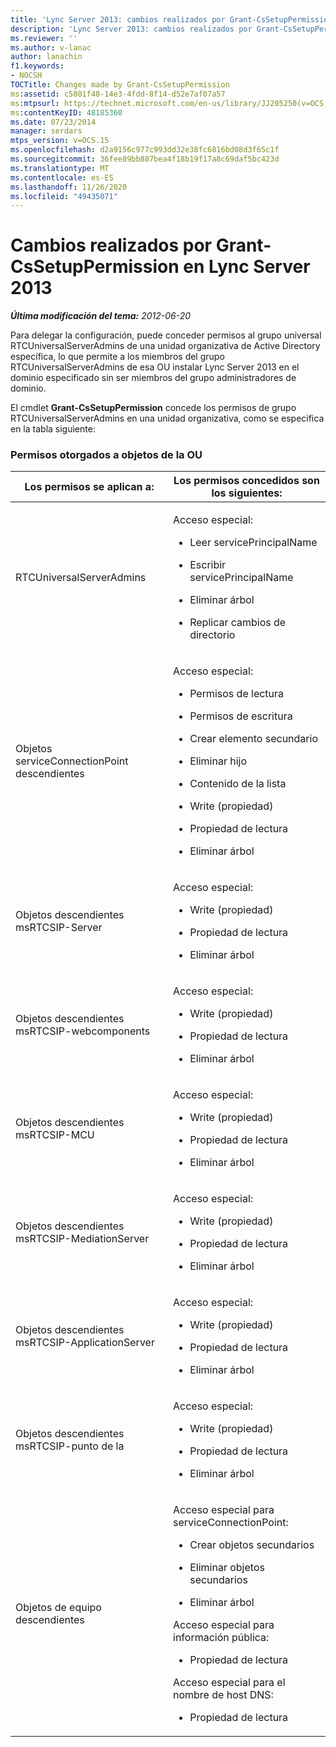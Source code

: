 ```yaml
---
title: 'Lync Server 2013: cambios realizados por Grant-CsSetupPermission'
description: 'Lync Server 2013: cambios realizados por Grant-CsSetupPermission.'
ms.reviewer: ''
ms.author: v-lanac
author: lanachin
f1.keywords:
- NOCSH
TOCTitle: Changes made by Grant-CsSetupPermission
ms:assetid: c5801f48-14e3-4fdd-8f14-d52e7af07a57
ms:mtpsurl: https://technet.microsoft.com/en-us/library/JJ205250(v=OCS.15)
ms:contentKeyID: 48185360
ms.date: 07/23/2014
manager: serdars
mtps_version: v=OCS.15
ms.openlocfilehash: d2a9156c977c993dd32e38fc6816bd08d3f65c1f
ms.sourcegitcommit: 36fee89bb887bea4f18b19f17a8c69daf5bc423d
ms.translationtype: MT
ms.contentlocale: es-ES
ms.lasthandoff: 11/26/2020
ms.locfileid: "49435071"
---
```

# <a name="changes-made-by-grant-cssetuppermission-in-lync-server-2013"></a>Cambios realizados por Grant-CsSetupPermission en Lync Server 2013

<div data-xmlns="http://www.w3.org/1999/xhtml">

<div class="topic" data-xmlns="http://www.w3.org/1999/xhtml" data-msxsl="urn:schemas-microsoft-com:xslt" data-cs="https://msdn.microsoft.com/">

<div data-asp="https://msdn2.microsoft.com/asp">



</div>

<div id="mainSection">

<div id="mainBody">

<span> </span>

_**Última modificación del tema:** 2012-06-20_

Para delegar la configuración, puede conceder permisos al grupo universal RTCUniversalServerAdmins de una unidad organizativa de Active Directory específica, lo que permite a los miembros del grupo RTCUniversalServerAdmins de esa OU instalar Lync Server 2013 en el dominio especificado sin ser miembros del grupo administradores de dominio.

El cmdlet **Grant-CsSetupPermission** concede los permisos de grupo RTCUniversalServerAdmins en una unidad organizativa, como se especifica en la tabla siguiente:

### <a name="permissions-granted-to-objects-in-the-ou"></a>Permisos otorgados a objetos de la OU

<table>
<colgroup>
<col style="width: 50%" />
<col style="width: 50%" />
</colgroup>
<thead>
<tr class="header">
<th>Los permisos se aplican a:</th>
<th>Los permisos concedidos son los siguientes:</th>
</tr>
</thead>
<tbody>
<tr class="odd">
<td><p>RTCUniversalServerAdmins</p></td>
<td><p>Acceso especial:</p>
<ul>
<li><p>Leer servicePrincipalName</p></li>
<li><p>Escribir servicePrincipalName</p></li>
<li><p>Eliminar árbol</p></li>
<li><p>Replicar cambios de directorio</p></li>
</ul></td>
</tr>
<tr class="even">
<td><p>Objetos serviceConnectionPoint descendientes</p></td>
<td><p>Acceso especial:</p>
<ul>
<li><p>Permisos de lectura</p></li>
<li><p>Permisos de escritura</p></li>
<li><p>Crear elemento secundario</p></li>
<li><p>Eliminar hijo</p></li>
<li><p>Contenido de la lista</p></li>
<li><p>Write (propiedad)</p></li>
<li><p>Propiedad de lectura</p></li>
<li><p>Eliminar árbol</p></li>
</ul></td>
</tr>
<tr class="odd">
<td><p>Objetos descendientes msRTCSIP-Server</p></td>
<td><p>Acceso especial:</p>
<ul>
<li><p>Write (propiedad)</p></li>
<li><p>Propiedad de lectura</p></li>
<li><p>Eliminar árbol</p></li>
</ul></td>
</tr>
<tr class="even">
<td><p>Objetos descendientes msRTCSIP-webcomponents</p></td>
<td><p>Acceso especial:</p>
<ul>
<li><p>Write (propiedad)</p></li>
<li><p>Propiedad de lectura</p></li>
<li><p>Eliminar árbol</p></li>
</ul></td>
</tr>
<tr class="odd">
<td><p>Objetos descendientes msRTCSIP-MCU</p></td>
<td><p>Acceso especial:</p>
<ul>
<li><p>Write (propiedad)</p></li>
<li><p>Propiedad de lectura</p></li>
<li><p>Eliminar árbol</p></li>
</ul></td>
</tr>
<tr class="even">
<td><p>Objetos descendientes msRTCSIP-MediationServer</p></td>
<td><p>Acceso especial:</p>
<ul>
<li><p>Write (propiedad)</p></li>
<li><p>Propiedad de lectura</p></li>
<li><p>Eliminar árbol</p></li>
</ul></td>
</tr>
<tr class="odd">
<td><p>Objetos descendientes msRTCSIP-ApplicationServer</p></td>
<td><p>Acceso especial:</p>
<ul>
<li><p>Write (propiedad)</p></li>
<li><p>Propiedad de lectura</p></li>
<li><p>Eliminar árbol</p></li>
</ul></td>
</tr>
<tr class="even">
<td><p>Objetos descendientes msRTCSIP-punto de la</p></td>
<td><p>Acceso especial:</p>
<ul>
<li><p>Write (propiedad)</p></li>
<li><p>Propiedad de lectura</p></li>
<li><p>Eliminar árbol</p></li>
</ul></td>
</tr>
<tr class="odd">
<td><p>Objetos de equipo descendientes</p></td>
<td><p>Acceso especial para serviceConnectionPoint:</p>
<ul>
<li><p>Crear objetos secundarios</p></li>
<li><p>Eliminar objetos secundarios</p></li>
<li><p>Eliminar árbol</p></li>
</ul>
<p>Acceso especial para información pública:</p>
<ul>
<li><p>Propiedad de lectura</p></li>
</ul>
<p>Acceso especial para el nombre de host DNS:</p>
<ul>
<li><p>Propiedad de lectura</p></li>
</ul></td>
</tr>
</tbody>
</table>


</div>

<span> </span>

</div>

</div>

</div>

